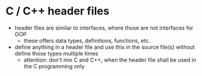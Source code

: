#   C / C++ header files
-   header files are similar to interfaces, where those are not interfaces for OOP
    -   these offers data types, definitions, functions, etc.
-   define anything in a header file and use this in the source file(s) without define those types multiple times
    -   attention: don't mix C and C++, when the header file shall be used in the C programming only